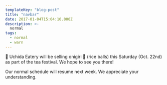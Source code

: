 ```yaml
---
templateKey: "blog-post"
title: "navbar"
date: 2017-01-04T15:04:10.000Z
description: >-
  normal
tags:
  - normal
  - warn
---
```


👋&nbsp;Uchida Eatery will be selling onigiri 🍙 (rice balls) this Saturday (Oct. 22nd) as part of the tea festival. We hope to see you there! 

Our normal schedule will resume next week. We appreciate your understanding.
